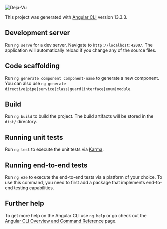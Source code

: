![Deja-Vu](https://socialify.git.ci/SABERGLOW/Deja-Vu/image?description=1&descriptionEditable=A%20facial%20recognition%2Fdetection%20app%20with%20Angular%20using%20Microsoft%27s%20Face%20API&font=Raleway&forks=1&issues=1&language=1&logo=https%3A%2F%2Fgithub.com%2FSABERGLOW%2FDeja-Vu%2Fblob%2Fmain%2Fsrc%2Fassets%2Fimages%2FDeja-Vu.png%3Fraw%3Dtrue&name=1&owner=1&pattern=Circuit%20Board&pulls=1&stargazers=1&theme=Dark)

This project was generated with [Angular CLI](https://github.com/angular/angular-cli) version 13.3.3.

## Development server

Run `ng serve` for a dev server. Navigate to `http://localhost:4200/`. The application will automatically reload if you change any of the source files.

## Code scaffolding

Run `ng generate component component-name` to generate a new component. You can also use `ng generate directive|pipe|service|class|guard|interface|enum|module`.

## Build

Run `ng build` to build the project. The build artifacts will be stored in the `dist/` directory.

## Running unit tests

Run `ng test` to execute the unit tests via [Karma](https://karma-runner.github.io).

## Running end-to-end tests

Run `ng e2e` to execute the end-to-end tests via a platform of your choice. To use this command, you need to first add a package that implements end-to-end testing capabilities.

## Further help

To get more help on the Angular CLI use `ng help` or go check out the [Angular CLI Overview and Command Reference](https://angular.io/cli) page.
